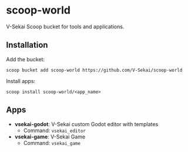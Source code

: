 # scoop-world

V-Sekai Scoop bucket for tools and applications.

## Installation

Add the bucket:

```
scoop bucket add scoop-world https://github.com/V-Sekai/scoop-world
```

Install apps:

```
scoop install scoop-world/<app_name>
```

## Apps

- **vsekai-godot**: V-Sekai custom Godot editor with templates
  - Command: `vsekai_editor`
- **vsekai-game**: V-Sekai Game
  - Command: `vsekai_game`
